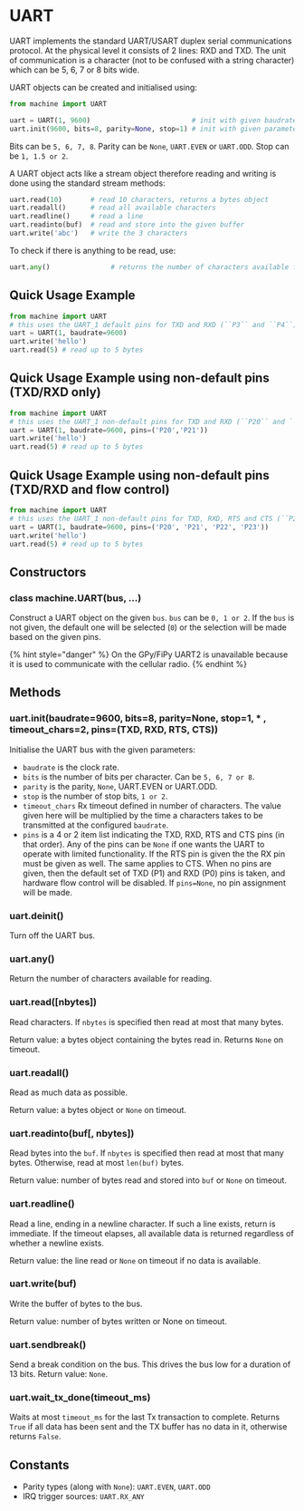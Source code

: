 # UART

UART implements the standard UART/USART duplex serial communications protocol. At the physical level it consists of 2 lines: RXD and TXD. The unit of communication is a character \(not to be confused with a string character\) which can be 5, 6, 7 or 8 bits wide.

UART objects can be created and initialised using:

```python
from machine import UART

uart = UART(1, 9600)                         # init with given baudrate
uart.init(9600, bits=8, parity=None, stop=1) # init with given parameters
```

Bits can be `5, 6, 7, 8`. Parity can be `None`, `UART.EVEN` or `UART.ODD`. Stop can be `1, 1.5 or 2`.

A UART object acts like a stream object therefore reading and writing is done using the standard stream methods:

```python
uart.read(10)       # read 10 characters, returns a bytes object
uart.readall()      # read all available characters
uart.readline()     # read a line
uart.readinto(buf)  # read and store into the given buffer
uart.write('abc')   # write the 3 characters
```

To check if there is anything to be read, use:

```python
uart.any()               # returns the number of characters available for reading
```

## Quick Usage Example

```python
from machine import UART
# this uses the UART_1 default pins for TXD and RXD (``P3`` and ``P4``)
uart = UART(1, baudrate=9600)
uart.write('hello')
uart.read(5) # read up to 5 bytes
```

## Quick Usage Example using non-default pins \(TXD/RXD only\)

```python
from machine import UART
# this uses the UART_1 non-default pins for TXD and RXD (``P20`` and ``P21``)
uart = UART(1, baudrate=9600, pins=('P20','P21'))
uart.write('hello')
uart.read(5) # read up to 5 bytes
```

## Quick Usage Example using non-default pins \(TXD/RXD and flow control\)

```python
from machine import UART
# this uses the UART_1 non-default pins for TXD, RXD, RTS and CTS (``P20``, ``P21``, ``P22``and ``P23``)
uart = UART(1, baudrate=9600, pins=('P20', 'P21', 'P22', 'P23'))
uart.write('hello')
uart.read(5) # read up to 5 bytes
```

## Constructors

### class machine.UART\(bus, ...\)

Construct a UART object on the given `bus`. `bus` can be `0, 1 or 2`. If the `bus` is not given, the default one will be selected \(`0`\) or the selection will be made based on the given pins.

{% hint style="danger" %}
On the GPy/FiPy UART2 is unavailable because it is used to communicate with the cellular radio.
{% endhint %}

## Methods

### uart.init\(baudrate=9600, bits=8, parity=None, stop=1, \* , timeout\_chars=2, pins=\(TXD, RXD, RTS, CTS\)\)

Initialise the UART bus with the given parameters:

* `baudrate` is the clock rate.
* `bits` is the number of bits per character. Can be `5, 6, 7 or 8`.
* `parity` is the parity, `None`, UART.EVEN or UART.ODD.
* `stop` is the number of stop bits, `1 or 2`.
* `timeout_chars` Rx timeout defined in number of characters. The value given here will be multiplied by the time a characters takes to be transmitted at the configured `baudrate`.
* `pins` is a 4 or 2 item list indicating the TXD, RXD, RTS and CTS pins \(in that order\). Any of the pins can be `None` if one wants the UART to operate with limited functionality. If the RTS pin is given the the RX pin must be given as well. The same applies to CTS. When no pins are given, then the default set of TXD \(P1\) and RXD \(P0\) pins is taken, and hardware flow control will be disabled. If `pins=None`, no pin assignment will be made.

### uart.deinit\(\)

Turn off the UART bus.

### uart.any\(\)

Return the number of characters available for reading.

### uart.read\(\[nbytes\]\)

Read characters. If `nbytes` is specified then read at most that many bytes.

Return value: a bytes object containing the bytes read in. Returns `None` on timeout.

### uart.readall\(\)

Read as much data as possible.

Return value: a bytes object or `None` on timeout.

### uart.readinto\(buf\[, nbytes\]\)

Read bytes into the `buf`. If `nbytes` is specified then read at most that many bytes. Otherwise, read at most `len(buf)` bytes.

Return value: number of bytes read and stored into `buf` or `None` on timeout.

### uart.readline\(\)

Read a line, ending in a newline character. If such a line exists, return is immediate. If the timeout elapses, all available data is returned regardless of whether a newline exists.

Return value: the line read or `None` on timeout if no data is available.

### uart.write\(buf\)

Write the buffer of bytes to the bus.

Return value: number of bytes written or None on timeout.

### uart.sendbreak\(\)

Send a break condition on the bus. This drives the bus low for a duration of 13 bits. Return value: `None`.

### uart.wait\_tx\_done\(timeout\_ms\)

Waits at most `timeout_ms` for the last Tx transaction to complete. Returns `True` if all data has been sent and the TX buffer has no data in it, otherwise returns `False`.

## Constants

* Parity types \(along with `None`\): `UART.EVEN`, `UART.ODD`
* IRQ trigger sources: `UART.RX_ANY`

